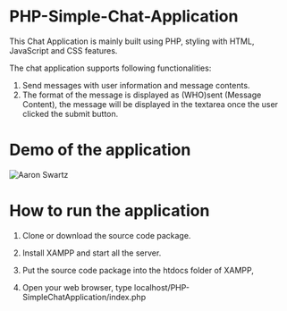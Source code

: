 # PHP-Simple-Chat-Application

This Chat Application is mainly built using PHP, styling with HTML, JavaScript and CSS features.

The chat application supports following functionalities:

1. Send messages with user information and message contents. 
2. The format of the message is displayed as (WHO)sent (Message Content), the message will be displayed in the textarea once the user clicked the submit button.


# Demo of the application

![Aaron Swartz](https://github.com/elva329/PHP-SimpleChatApplication/raw/master/chat.gif)

# How to run the application

1. Clone or download the source code package.

2. Install XAMPP and start all the server.

3. Put the source code package into the htdocs folder of XAMPP,

4. Open your web browser, type localhost/PHP-SimpleChatApplication/index.php
